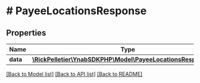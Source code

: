 # # PayeeLocationsResponse

## Properties

Name | Type | Description | Notes
------------ | ------------- | ------------- | -------------
**data** | [**\RickPelletier\YnabSDKPHP\Model\PayeeLocationsResponseData**](PayeeLocationsResponseData.md) |  |

[[Back to Model list]](../../README.md#models) [[Back to API list]](../../README.md#endpoints) [[Back to README]](../../README.md)
